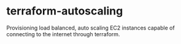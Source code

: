 # terraform-autoscaling
Provisioning load balanced, auto scaling EC2 instances capable of connecting to the internet through terraform.
